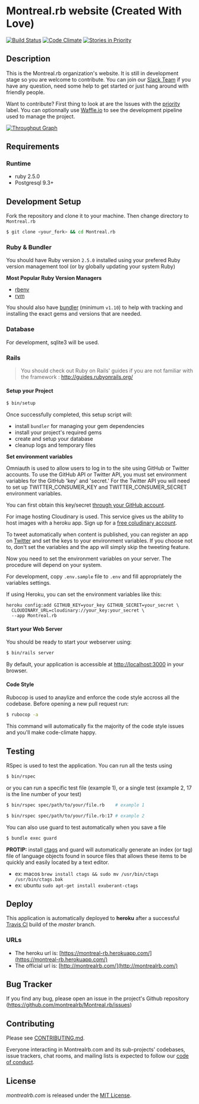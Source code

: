 # Montreal.rb website (Created With Love)

[![Build Status](https://travis-ci.org/montrealrb/Montreal.rb.svg)](https://travis-ci.org/montrealrb/Montreal.rb)
[![Code Climate](https://codeclimate.com/github/montrealrb/Montreal.rb/badges/gpa.svg)](https://codeclimate.com/github/montrealrb/Montreal.rb)
[![Stories in Priority](https://badge.waffle.io/montrealrb/Montreal.rb.svg?label=priority&title=Priority)](http://waffle.io/montrealrb/Montreal.rb)

## Description

This is the Montreal.rb organization's website. It is still in development stage so you are welcome to contribute.
You can join our [Slack Team](https://montrealrb-slack.herokuapp.com/) if you have any question, need some help to get started or just hang around with friendly people.

Want to contribute? First thing to look at are the Issues with the [priority](https://github.com/montrealrb/Montreal.rb/labels/Priority) label. You can optionnally use [Waffle.io](http://waffle.io/montrealrb/Montreal.rb) to see the development pipeline used to manage the project.

[![Throughput Graph](https://graphs.waffle.io/montrealrb/Montreal.rb/throughput.svg)](https://waffle.io/montrealrb/Montreal.rb/metrics)

## Requirements

### Runtime

- ruby 2.5.0
- Postgresql 9.3+

## Development Setup

Fork the repository and clone it to your machine. Then change directory to `Montreal.rb`

```bash
$ git clone <your_fork> && cd Montreal.rb
```

### Ruby & Bundler

You should have Ruby version `2.5.0` installed using your prefered Ruby version management tool (or by globally updating your system Ruby)

__Most Popular Ruby Version Managers__

- [rbenv](http://rbenv.org/)
- [rvm](https://rvm.io/)

You should also have [bundler](http://bundler.io/) (minimum `v1.10`) to help with tracking and installing the exact gems and versions that are needed.

### Database

For development, sqlite3 will be used.

### Rails

> You should check out Ruby on Rails' guides if you are not familiar with the framework : http://guides.rubyonrails.org/

#### Setup your Project

```bash
$ bin/setup
```

Once successfully completed, this setup script will:

- install `bundler` for managing your gem dependencies
- install your project's required gems
- create and setup your database
- cleanup logs and temporary files

__Set environment variables__

Omniauth is used to allow users to log in to the site using GitHub or Twitter accounts. To
use the GitHub API or Twitter API, you must set environment variables for the GitHub 'key' and
'secret.' For the Twitter API you will need to set up TWITTER_CONSUMER_KEY and TWITTER_CONSUMER_SECRET environment variables.

You can first obtain this key/secret [through your GitHub account](https://github.com/settings/applications/new).

For image hosting Cloudinary is used. This service gives us the ability to host
 images with a heroku app. Sign up for a [free coludinary account](https://cloudinary.com/).

To tweet automatically when content is published, you can register an app on [Twitter](http://apps.twitter.com)
 and set the keys to your environment variables. If you choose not to, don't set the variables and
 the app will simply skip the tweeting feature.

Now you need to set the environment variables on your server. The procedure
will depend on your system.

For development, copy `.env.sample` file to `.env` and fill appropriately the
variables settings.

If using Heroku, you can set the environment variables like this:

```
heroku config:add GITHUB_KEY=your_key GITHUB_SECRET=your_secret \
  CLOUDINARY_URL=cloudinary://your_key:your_secret \
  --app Montreal.rb
```

#### Start your Web Server

You should be ready to start your webserver using:

```bash
$ bin/rails server
```

By default, your application is accessible at [http://localhost:3000](http://localhost:3000) in your browser.

#### Code Style

Rubocop is used to anaylize and enforce the code style accross all the codebase.
Before opening a new pull request run:

```bash
$ rubocop -a
```

This command will automatically fix the majority of the code style issues and you'll make code-climate happy.

## Testing

RSpec is used to test the application. You can run all the tests using

```bash
$ bin/rspec
```

or you can run a specific test file (example 1), or a single test (example 2, 17 is the line number of your test)

```bash
$ bin/rspec spec/path/to/your/file.rb    # example 1

$ bin/rspec spec/path/to/your/file.rb:17 # example 2
```

You can also use guard to test automatically when you save a file

```bash
$ bundle exec guard
```

__PROTIP:__ install [ctags](http://ctags.sf.net) and guard will automatically generate an index (or tag) file
of language objects found in source files that allows these items to be quickly and easily located by a text editor.

- ex: macos `brew install ctags && sudo mv /usr/bin/ctags /usr/bin/ctags.bak`
- ex: ubuntu `sudo apt-get install exuberant-ctags`

## Deploy

This application is automatically deployed to __heroku__ after a successful [Travis CI](http://docs.travis-ci.com/user/deployment/heroku/) build of the *master* branch.

### URLs

- The heroku url is: [https://montreal-rb.herokuapp.com/](https://montreal-rb.herokuapp.com/)
- The official url is: [http://montrealrb.com/](http://montrealrb.com/)

## Bug Tracker

If you find any bug, please open an issue in the project's Github repository (https://github.com/montrealrb/Montreal.rb/issues)

## Contributing

Please see [CONTRIBUTING.md](CONTRIBUTING.md).

Everyone interacting in Montrealrb.com and its sub-projects' codebases, issue trackers, chat rooms, and mailing lists is expected to follow our [code of conduct](CODE_OF_CONDUCT.md).

## License

*montrealrb.com* is released under the [MIT License](LICENSE).
